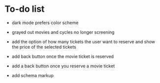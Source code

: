 # To-do list

- dark mode prefers color scheme

- grayed out movies and cycles no longer screening

- add the option of how many tickets the user want to reserve and show the price of the selected tickets

- add back button once the movie ticket is reserved

- add a back button once you reserve a movie ticket

- add schema markup
